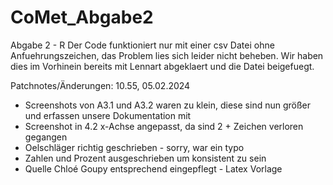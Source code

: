 # CoMet_Abgabe2
Abgabe 2 - R
Der Code funktioniert nur mit einer csv Datei ohne Anfuehrungszeichen, das Problem lies sich leider nicht beheben. Wir haben dies im Vorhinein bereits mit Lennart abgeklaert und die Datei beigefuegt.

Patchnotes/Änderungen: 10.55, 05.02.2024
- Screenshots von A3.1 und A3.2 waren zu klein, diese sind nun größer und erfassen unsere Dokumentation mit 
- Screenshot in 4.2 x-Achse angepasst, da sind 2 + Zeichen verloren gegangen
- Oelschläger richtig geschrieben - sorry, war ein typo
- Zahlen und Prozent ausgeschrieben um konsistent zu sein
- Quelle Chloé Goupy entsprechend eingepflegt - Latex Vorlage
